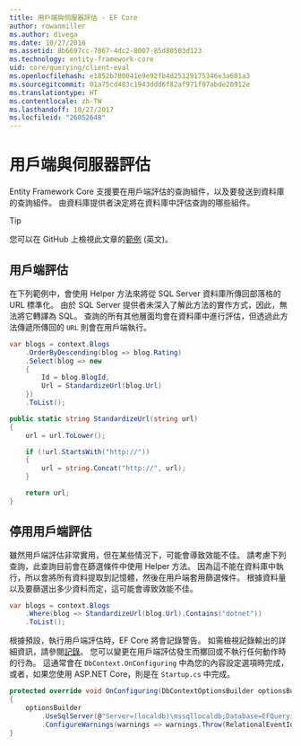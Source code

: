 ```yaml
---
title: 用戶端與伺服器評估 - EF Core
author: rowanmiller
ms.author: divega
ms.date: 10/27/2016
ms.assetid: 8b6697cc-7067-4dc2-8007-85d80503d123
ms.technology: entity-framework-core
uid: core/querying/client-eval
ms.openlocfilehash: e1852b780041e9e92fb4d25129175346e3a601a3
ms.sourcegitcommit: 01a75cd483c1943ddd6f82af971f07abde20912e
ms.translationtype: HT
ms.contentlocale: zh-TW
ms.lasthandoff: 10/27/2017
ms.locfileid: "26052648"
---
```

# <a name="client-vs-server-evaluation"></a>用戶端與伺服器評估

Entity Framework Core 支援要在用戶端評估的查詢組件，以及要發送到資料庫的查詢組件。 由資料庫提供者決定將在資料庫中評估查詢的哪些組件。

> [!TIP]  
> 您可以在 GitHub 上檢視此文章的[範例](https://github.com/aspnet/EntityFramework.Docs/tree/master/samples/core/Querying) \(英文\)。

## <a name="client-evaluation"></a>用戶端評估

在下列範例中，會使用 Helper 方法來將從 SQL Server 資料庫所傳回部落格的 URL 標準化。 由於 SQL Server 提供者未深入了解此方法的實作方式，因此，無法將它轉譯為 SQL。 查詢的所有其他層面均會在資料庫中進行評估，但透過此方法傳遞所傳回的 `URL` 則會在用戶端執行。

<!-- [!code-csharp[Main](samples/core/Querying/Querying/ClientEval/Sample.cs?highlight=6)] -->
``` csharp
var blogs = context.Blogs
    .OrderByDescending(blog => blog.Rating)
    .Select(blog => new
    {
        Id = blog.BlogId,
        Url = StandardizeUrl(blog.Url)
    })
    .ToList();
```

<!-- [!code-csharp[Main](samples/core/Querying/Querying/ClientEval/Sample.cs)] -->
``` csharp
public static string StandardizeUrl(string url)
{
    url = url.ToLower();

    if (!url.StartsWith("http://"))
    {
        url = string.Concat("http://", url);
    }

    return url;
}
```

## <a name="disabling-client-evaluation"></a>停用用戶端評估

雖然用戶端評估非常實用，但在某些情況下，可能會導致效能不佳。 請考慮下列查詢，此查詢目前會在篩選條件中使用 Helper 方法。 因為這不能在資料庫中執行，所以會將所有資料提取到記憶體，然後在用戶端套用篩選條件。 根據資料量以及要篩選出多少資料而定，這可能會導致效能不佳。

<!-- [!code-csharp[Main](samples/core/Querying/Querying/ClientEval/Sample.cs)] -->
``` csharp
var blogs = context.Blogs
    .Where(blog => StandardizeUrl(blog.Url).Contains("dotnet"))
    .ToList();
```

根據預設，執行用戶端評估時，EF Core 將會記錄警告。 如需檢視記錄輸出的詳細資訊，請參閱[記錄](../miscellaneous/logging.md)。 您可以變更在用戶端評估發生而擲回或不執行任何動作時的行為。 這通常會在 `DbContext.OnConfiguring` 中為您的內容設定選項時完成，或者，如果您使用 ASP.NET Core，則是在 `Startup.cs` 中完成。

<!-- [!code-csharp[Main](samples/core/Querying/Querying/ClientEval/ThrowOnClientEval/BloggingContext.cs?highlight=5)] -->
``` csharp
protected override void OnConfiguring(DbContextOptionsBuilder optionsBuilder)
{
    optionsBuilder
        .UseSqlServer(@"Server=(localdb)\mssqllocaldb;Database=EFQuerying;Trusted_Connection=True;")
        .ConfigureWarnings(warnings => warnings.Throw(RelationalEventId.QueryClientEvaluationWarning));
}
```
